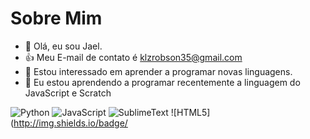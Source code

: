 # Sobre Mim
- 👋 Olá, eu sou Jael.
- 👍 Meu E-mail de contato é klzrobson35@gmail.com
- 👀 Estou interessado em aprender a programar novas linguagens.
- 🌱 Eu estou aprendendo a programar recentemente a linguagem do JavaScript e Scratch

![Python](https://img.shields.io/badge/Python-FFD43B?style=for-the-badge&logo=python&logoColor=blue)
![JavaScript](https://img.shields.io/badge/JavaScript-323330?style=for-the-badge&logo=javascript&logoColor=F7DF1E)
![SublimeText](https://img.shields.io/badge/sublime_text-%23575757.svg?&style=for-the-badge&logo=sublime-text&logoColor=important)
![HTML5] (http://img.shields.io/badge/